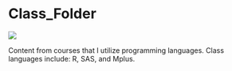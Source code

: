# Class_Folder

![](http://www.insightintodiversity.com/wp-content/uploads/2016/02/csu-logo-432x275.jpg)

Content from courses that I utilize programming languages. Class languages include: R, SAS, and Mplus.

